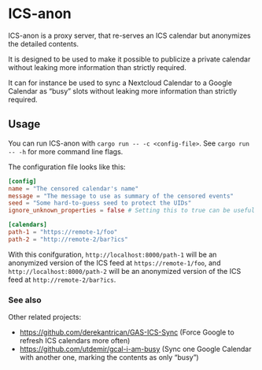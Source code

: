 # ICS-anon

ICS-anon is a proxy server, that re-serves an ICS calendar but anonymizes the detailed contents.

It is designed to be used to make it possible to publicize a private calendar without leaking more information than strictly required.

It can for instance be used to sync a Nextcloud Calendar to a Google Calendar as “busy” slots without leaking more information than strictly required.

## Usage

You can run ICS-anon with `cargo run -- -c <config-file>`. See `cargo run -- -h` for more command line flags.

The configuration file looks like this:
```toml
[config]
name = "The censored calendar's name"
message = "The message to use as summary of the censored events"
seed = "Some hard-to-guess seed to protect the UIDs"
ignore_unknown_properties = false # Setting this to true can be useful when using a not-yet-supported ICS feed

[calendars]
path-1 = "https://remote-1/foo"
path-2 = "http://remote-2/bar?ics"
```

With this conifguration, `http://localhost:8000/path-1` will be an anonymized version of the ICS feed at `https://remote-1/foo`, and `http://localhost:8000/path-2` will be an anonymized version of the ICS feed at `http://remote-2/bar?ics`.

### See also

Other related projects:
- https://github.com/derekantrican/GAS-ICS-Sync (Force Google to refresh ICS calendars more often)
- https://github.com/utdemir/gcal-i-am-busy (Sync one Google Calendar with another one, marking the contents as only “busy”)
